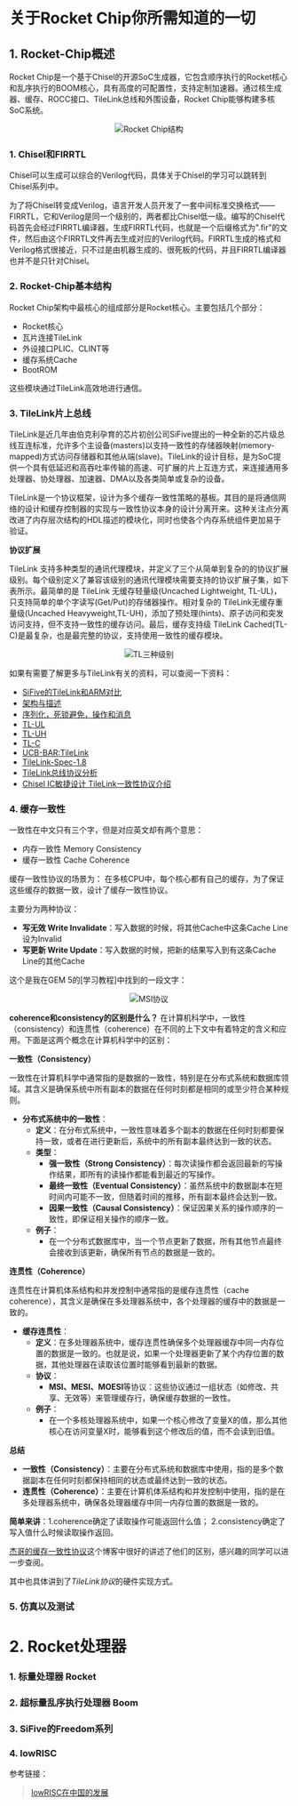 # 关于Rocket Chip你所需知道的一切
## 1. Rocket-Chip概述
Rocket Chip是一个基于Chisel的开源SoC生成器，它包含顺序执行的Rocket核心和乱序执行的BOOM核心，具有高度的可配置性，支持定制加速器。通过核生成器、缓存、ROCC接口、TileLink总线和外围设备，Rocket Chip能够构建多核SoC系统。
<p align="center">
    <img src="./image/04_1.png" alt="Rocket Chip结构">
</p>

### 1. Chisel和FIRRTL
Chisel可以生成可以综合的Verilog代码，具体关于Chisel的学习可以跳转到Chisel系列中。

为了将Chisel转变成Verilog，语言开发人员开发了一套中间标准交换格式——FIRRTL，它和Verilog是同一个级别的，两者都比Chisel低一级。编写的Chisel代码首先会经过FIRRTL编译器，生成FIRRTL代码，也就是一个后缀格式为".fir"的文件，然后由这个FIRRTL文件再去生成对应的Verilog代码。FIRRTL生成的格式和Verilog格式很接近，只不过是由机器生成的、很死板的代码，并且FIRRTL编译器也并不是只针对Chisel。

### 2. Rocket-Chip基本结构
Rocket Chip架构中最核心的组成部分是Rocket核心。主要包括几个部分：
- Rocket核心
- 瓦片连接TileLink
- 外设接口PLIC、CLINT等
- 缓存系统Cache
- BootROM

这些模块通过TileLink高效地进行通信。


### 3. TileLink片上总线
TileLink是近几年由伯克利孕育的芯片初创公司SiFive提出的一种全新的芯片级总线互连标准，允许多个主设备(masters)以支持一致性的存储器映射(memory-mapped)方式访问存储器和其他从端(slave)。TileLink的设计目标，是为SoC提供一个具有低延迟和高吞吐率传输的高速、可扩展的片上互连方式，来连接通用多处理器、协处理器、加速器、DMA以及各类简单或复杂的设备。


TileLink是一个协议框架，设计为多个缓存一致性策略的基板。其目的是将通信网络的设计和缓存控制器的实现与一致性协议本身的设计分离开来。这种关注点分离改进了内存层次结构的HDL描述的模块化，同时也使各个内存系统组件更加易于验证。

**协议扩展**

TileLink 支持多种类型的通讯代理模块，并定义了三个从简单到复杂的的协议扩展级别。每个级别定义了兼容该级别的通讯代理模块需要支持的协议扩展子集，如下表所示。最简单的是 TileLink 无缓存轻量级(Uncached Lightweight, TL-UL)，只支持简单的单个字读写(Get/Put)的存储器操作。相对复杂的 TileLink无缓存重量级(Uncached Heavyweight,TL-UH)，添加了预处理(hints)、原子访问和突发访问支持，但不支持一致性的缓存访问。最后，缓存支持级 TileLink Cached(TL-C)是最复杂，也是最完整的协议，支持使用一致性的缓存模块。
<p align="center">
    <img src="./image/04_2.png" alt="TL三种级别">
</p>

如果有需要了解更多与TileLink有关的资料，可以查阅一下资料：
- [SiFive的TileLink和ARM对比](https://zhuanlan.zhihu.com/p/430486422?utm_id=0&wd=&eqid=dd913b41000289fb000000026497df94)
- [架构与描述](https://zhuanlan.zhihu.com/p/566522887)
- [序列化，死锁避免，操作和消息](https://zhuanlan.zhihu.com/p/566522887)
- [TL-UL](https://zhuanlan.zhihu.com/p/575707311)
- [TL-UH](https://zhuanlan.zhihu.com/p/575707358)
- [TL-C](https://zhuanlan.zhihu.com/p/575707393)
- [UCB-BAR:TileLink](https://bar.eecs.berkeley.edu/projects/tilelink.html)
- [TileLink-Spec-1.8](https://sifive.cdn.prismic.io/sifive/cab05224-2df1-4af8-adee-8d9cba3378cd_tilelink-spec-1.8.0.pdf)
- [TileLink总线协议分析](https://jia.je/hardware/2022/05/09/tilelink/)
- [Chisel IC敏捷设计 TileLink一致性协议介绍](https://zhuanlan.zhihu.com/p/487836257)

### 4. 缓存一致性
一致性在中文只有三个字，但是对应英文却有两个意思：
- 内存一致性 Memory Consistency
- 缓存一致性 Cache Coherence


缓存一致性协议的场景为：
在多核CPU中，每个核心都有自己的缓存，为了保证这些缓存的数据一致，设计了缓存一致性协议。

主要分为两种协议：
- **写无效 Write Invalidate**：写入数据的时候，将其他Cache中这条Cache Line设为Invalid
- **写更新 Write Update**：写入数据的时候，把新的结果写入到有这条Cache Line的其他Cache

这个是我在GEM 5的[学习教程]中找到的一段文字：
<p align="center">
    <img src="./image/04_3.png" alt="MSI协议">
</p>

**coherence和consistency的区别是什么？**
在计算机科学中，一致性（consistency）和连贯性（coherence）在不同的上下文中有着特定的含义和应用。下面是这两个概念在计算机科学中的区别：

**一致性（Consistency）**

一致性在计算机科学中通常指的是数据的一致性，特别是在分布式系统和数据库领域。其含义是确保系统中所有副本的数据在任何时刻都是相同的或至少符合某种规则。

- **分布式系统中的一致性**：
  - **定义**：在分布式系统中，一致性意味着多个副本的数据在任何时刻都要保持一致，或者在进行更新后，系统中的所有副本最终达到一致的状态。
  - **类型**：
    - **强一致性（Strong Consistency）**：每次读操作都会返回最新的写操作结果，即所有的读操作都能看到最近的写操作。
    - **最终一致性（Eventual Consistency）**：虽然系统中的数据副本在短时间内可能不一致，但随着时间的推移，所有副本最终会达到一致。
    - **因果一致性（Causal Consistency）**：保证因果关系的操作顺序的一致性，即保证相关操作的顺序一致。
  - **例子**：
    - 在一个分布式数据库中，当一个节点更新了数据，所有其他节点最终会接收到该更新，确保所有节点的数据是一致的。

**连贯性（Coherence）**

连贯性在计算机体系结构和并发控制中通常指的是缓存连贯性（cache coherence），其含义是确保在多处理器系统中，各个处理器的缓存中的数据是一致的。

- **缓存连贯性**：
  - **定义**：在多处理器系统中，缓存连贯性确保多个处理器缓存中同一内存位置的数据是一致的。也就是说，如果一个处理器更新了某个内存位置的数据，其他处理器在读取该位置时能够看到最新的数据。
  - **协议**：
    - **MSI、MESI、MOESI**等协议：这些协议通过一组状态（如修改、共享、无效等）来管理缓存行，确保缓存数据的一致性。
  - **例子**：
    - 在一个多核处理器系统中，如果一个核心修改了变量X的值，那么其他核心在访问变量X时，能够看到这个修改后的值，而不会读到旧值。

**总结**

- **一致性（Consistency）**：主要在分布式系统和数据库中使用，指的是多个数据副本在任何时刻都保持相同的状态或最终达到一致的状态。
- **连贯性（Coherence）**：主要在计算机体系结构和并发控制中使用，指的是在多处理器系统中，确保各处理器缓存中同一内存位置的数据是一致的。

**简单来讲**：1.coherence确定了读取操作可能返回什么值； 2.consistency确定了写入值什么时候读取操作返回。

[杰哥的缓存一致性协议](https://jia.je/kb/hardware/cache_coherence_protocol.html#write-once)这个博客中很好的讲述了他们的区别，感兴趣的同学可以进一步查阅。

其中也具体讲到了*TileLink协议*的硬件实现方式。




### 5. 仿真以及测试


# 2. Rocket处理器
### 1. 标量处理器 Rocket


### 2. 超标量乱序执行处理器 Boom


### 3. SiFive的Freedom系列


### 4. lowRISC

参考链接：
> [lowRISC在中国的发展](https://wsong83.github.io/presentation/riscv201804.pdf)

